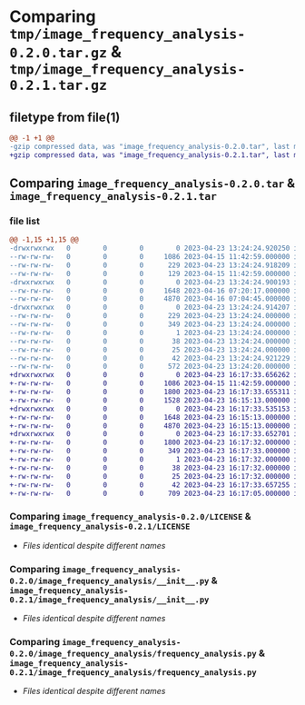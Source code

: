# Comparing `tmp/image_frequency_analysis-0.2.0.tar.gz` & `tmp/image_frequency_analysis-0.2.1.tar.gz`

## filetype from file(1)

```diff
@@ -1 +1 @@
-gzip compressed data, was "image_frequency_analysis-0.2.0.tar", last modified: Sun Apr 23 13:24:25 2023, max compression
+gzip compressed data, was "image_frequency_analysis-0.2.1.tar", last modified: Sun Apr 23 16:17:33 2023, max compression
```

## Comparing `image_frequency_analysis-0.2.0.tar` & `image_frequency_analysis-0.2.1.tar`

### file list

```diff
@@ -1,15 +1,15 @@
-drwxrwxrwx   0        0        0        0 2023-04-23 13:24:24.920250 image_frequency_analysis-0.2.0/
--rw-rw-rw-   0        0        0     1086 2023-04-15 11:42:59.000000 image_frequency_analysis-0.2.0/LICENSE
--rw-rw-rw-   0        0        0      229 2023-04-23 13:24:24.918209 image_frequency_analysis-0.2.0/PKG-INFO
--rw-rw-rw-   0        0        0      129 2023-04-15 11:42:59.000000 image_frequency_analysis-0.2.0/README.md
-drwxrwxrwx   0        0        0        0 2023-04-23 13:24:24.900193 image_frequency_analysis-0.2.0/image_frequency_analysis/
--rw-rw-rw-   0        0        0     1648 2023-04-16 07:20:17.000000 image_frequency_analysis-0.2.0/image_frequency_analysis/__init__.py
--rw-rw-rw-   0        0        0     4870 2023-04-16 07:04:45.000000 image_frequency_analysis-0.2.0/image_frequency_analysis/frequency_analysis.py
-drwxrwxrwx   0        0        0        0 2023-04-23 13:24:24.914207 image_frequency_analysis-0.2.0/image_frequency_analysis.egg-info/
--rw-rw-rw-   0        0        0      229 2023-04-23 13:24:24.000000 image_frequency_analysis-0.2.0/image_frequency_analysis.egg-info/PKG-INFO
--rw-rw-rw-   0        0        0      349 2023-04-23 13:24:24.000000 image_frequency_analysis-0.2.0/image_frequency_analysis.egg-info/SOURCES.txt
--rw-rw-rw-   0        0        0        1 2023-04-23 13:24:24.000000 image_frequency_analysis-0.2.0/image_frequency_analysis.egg-info/dependency_links.txt
--rw-rw-rw-   0        0        0       38 2023-04-23 13:24:24.000000 image_frequency_analysis-0.2.0/image_frequency_analysis.egg-info/requires.txt
--rw-rw-rw-   0        0        0       25 2023-04-23 13:24:24.000000 image_frequency_analysis-0.2.0/image_frequency_analysis.egg-info/top_level.txt
--rw-rw-rw-   0        0        0       42 2023-04-23 13:24:24.921229 image_frequency_analysis-0.2.0/setup.cfg
--rw-rw-rw-   0        0        0      572 2023-04-23 13:24:20.000000 image_frequency_analysis-0.2.0/setup.py
+drwxrwxrwx   0        0        0        0 2023-04-23 16:17:33.656262 image_frequency_analysis-0.2.1/
+-rw-rw-rw-   0        0        0     1086 2023-04-15 11:42:59.000000 image_frequency_analysis-0.2.1/LICENSE
+-rw-rw-rw-   0        0        0     1800 2023-04-23 16:17:33.655311 image_frequency_analysis-0.2.1/PKG-INFO
+-rw-rw-rw-   0        0        0     1528 2023-04-23 16:15:13.000000 image_frequency_analysis-0.2.1/README.md
+drwxrwxrwx   0        0        0        0 2023-04-23 16:17:33.535153 image_frequency_analysis-0.2.1/image_frequency_analysis/
+-rw-rw-rw-   0        0        0     1648 2023-04-23 16:15:13.000000 image_frequency_analysis-0.2.1/image_frequency_analysis/__init__.py
+-rw-rw-rw-   0        0        0     4870 2023-04-23 16:15:13.000000 image_frequency_analysis-0.2.1/image_frequency_analysis/frequency_analysis.py
+drwxrwxrwx   0        0        0        0 2023-04-23 16:17:33.652701 image_frequency_analysis-0.2.1/image_frequency_analysis.egg-info/
+-rw-rw-rw-   0        0        0     1800 2023-04-23 16:17:32.000000 image_frequency_analysis-0.2.1/image_frequency_analysis.egg-info/PKG-INFO
+-rw-rw-rw-   0        0        0      349 2023-04-23 16:17:33.000000 image_frequency_analysis-0.2.1/image_frequency_analysis.egg-info/SOURCES.txt
+-rw-rw-rw-   0        0        0        1 2023-04-23 16:17:32.000000 image_frequency_analysis-0.2.1/image_frequency_analysis.egg-info/dependency_links.txt
+-rw-rw-rw-   0        0        0       38 2023-04-23 16:17:32.000000 image_frequency_analysis-0.2.1/image_frequency_analysis.egg-info/requires.txt
+-rw-rw-rw-   0        0        0       25 2023-04-23 16:17:32.000000 image_frequency_analysis-0.2.1/image_frequency_analysis.egg-info/top_level.txt
+-rw-rw-rw-   0        0        0       42 2023-04-23 16:17:33.657255 image_frequency_analysis-0.2.1/setup.cfg
+-rw-rw-rw-   0        0        0      709 2023-04-23 16:17:05.000000 image_frequency_analysis-0.2.1/setup.py
```

### Comparing `image_frequency_analysis-0.2.0/LICENSE` & `image_frequency_analysis-0.2.1/LICENSE`

 * *Files identical despite different names*

### Comparing `image_frequency_analysis-0.2.0/image_frequency_analysis/__init__.py` & `image_frequency_analysis-0.2.1/image_frequency_analysis/__init__.py`

 * *Files identical despite different names*

### Comparing `image_frequency_analysis-0.2.0/image_frequency_analysis/frequency_analysis.py` & `image_frequency_analysis-0.2.1/image_frequency_analysis/frequency_analysis.py`

 * *Files identical despite different names*

